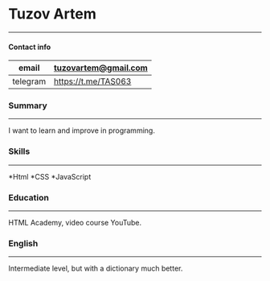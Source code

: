 # Tuzov Artem #
_____
#### Contact info ###
 email|tuzovartem@gmail.com
 -|-   
 telegram|https://t.me/TAS063

### Summary 
---
I want to learn and improve in programming.

### Skills  
----
*Html
*CSS
*JavaScript

### Education ###
-----
HTML Academy, video course YouTube.
### English ###
---

Intermediate level, but with a dictionary much better.